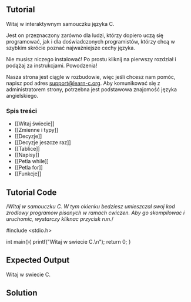 Tutorial
--------

Witaj w interaktywnym samouczku języka C.

Jest on przeznaczony zarówno dla ludzi, którzy dopiero uczą się programować, jak i dla doświadczonych programistów, którzy chcą w szybkim skrócie poznać najważniejsze cechy języka.

Nie musisz niczego instalować! Po prostu kliknij na pierwszy rozdział i podążaj za instrukcjami. Powodzenia!

Nasza strona jest ciągle w rozbudowie, więc jeśli chcesz nam pomóc, napisz pod adres [support@learn-c.org](mailto:support@learn-c.org). Aby komunikować się z administratorem strony, potrzebna jest podstawowa znajomość języka angielskiego.

### Spis treści

- [[Witaj świecie]]
- [[Zmienne i typy]]
- [[Decyzje]]
- [[Decyzje jeszcze raz]]
- [[Tablice]]
- [[Napisy]]
- [[Petla while]]
- [[Petla for]]
- [[Funkcje]]

Tutorial Code
-------------
/*Witaj w samouczku C. W tym okienku bedziesz
umieszczal swoj kod zrodlowy programow pisanych
w ramach cwiczen. Aby go skompilowac i uruchomic,
wystarczy kliknac przycisk run.*/

#include <stdio.h>

int main(){
    printf("Witaj w swiecie C.\n");
    return 0;
}

Expected Output
---------------
Witaj w swiecie C.

Solution
--------
